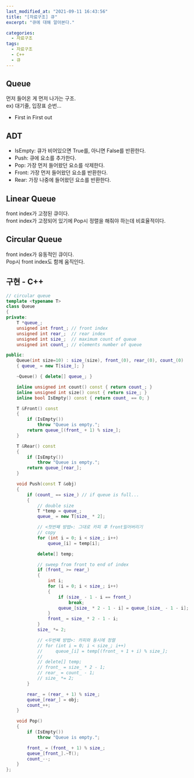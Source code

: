 ```yaml
---
last_modified_at: "2021-09-11 16:43:56"
title: "[자료구조] 큐"
excerpt: "큐에 대해 알아본다."

categories:
  - 자료구조
tags:
  - 자료구조
  - C++
  - 큐
---
```


## Queue

먼저 들어온 게 먼저 나가는 구조.  
ex) 대기줄, 입장표 순번...

- First in First out

## ADT

- IsEmpty: 큐가 비어있으면 True를, 아니면 False를 반환한다.
- Push: 큐에 요소를 추가한다.
- Pop: 가장 먼저 들어왔던 요소를 삭제한다.
- Front: 가장 먼저 들어왔던 요소를 반환한다.
- Rear: 가장 나중에 들어왔던 요소를 반환한다.

## Linear Queue

front index가 고정된 큐이다.  
front index가 고정되어 있기에 Pop시 정렬을 해줘야 하는데 비효율적이다.

## Circular Queue

front index가 유동적인 큐이다.  
Pop시 front index도 함께 움직인다.

## 구현 - C++

```cpp
// circular queue
template <typename T>
class Queue
{
private:
    T *queue_;
    unsigned int front_; // front index
    unsigned int rear_;  // rear index
    unsigned int size_;  // maximum count of queue
    unsigned int count_; // elements number of queue

public:
    Queue(int size=10) : size_(size), front_(0), rear_(0), count_(0)
    { queue_ = new T[size_]; }

    ~Queue() { delete[] queue_; }

    inline unsigned int count() const { return count_; }
    inline unsigned int size() const { return size_; }
    inline bool IsEmpty() const { return count_ == 0; }

    T &Front() const
    {
        if (IsEmpty())
            throw "Queue is empty.";
        return queue_[(front_ + 1) % size_];
    }

    T &Rear() const
    {
        if (IsEmpty())
            throw "Queue is empty.";
        return queue_[rear_];
    }

    void Push(const T &obj)
    {
        if (count_ == size_) // if queue is full...
        {
            // double size
            T *temp = queue_;
            queue_ = new T[size_ * 2];

            // <첫번째 방법>: 그대로 카피 후 front밀어버리기
            // copy
            for (int i = 0; i < size_; i++)
                queue_[i] = temp[i];

            delete[] temp;

            // sweep from front to end of index
            if (front_ >= rear_)
            {
                int i;
                for (i = 0; i < size_; i++)
                {
                    if (size_ - 1 - i == front_)
                        break;
                    queue_[size_ * 2 - 1 - i] = queue_[size_ - 1 - i];
                }
                front_ = size_ * 2 - 1 - i;
            }
            size_ *= 2;

            // <두번째 방법>: 카피와 동시에 정렬
            // for (int i = 0; i < size_; i++)
            //     queue_[i] = temp[(front_ + 1 + i) % size_];
            //
            // delete[] temp;
            // front_ = size_ * 2 - 1;
            // rear_ = count_ - 1;
            // size_ *= 2;
        }

        rear_ = (rear_ + 1) % size_;
        queue_[rear_] = obj;
        count_++;
    }

    void Pop()
    {
        if (IsEmpty())
            throw "Queue is empty.";

        front_ = (front_ + 1) % size_;
        queue_[front_].~T();
        count_--;
    }
};
```
